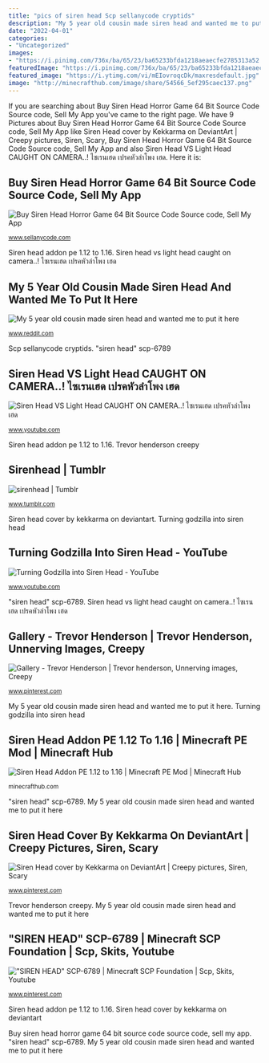 ```yaml
---
title: "pics of siren head Scp sellanycode cryptids"
description: "My 5 year old cousin made siren head and wanted me to put it here"
date: "2022-04-01"
categories:
- "Uncategorized"
images:
- "https://i.pinimg.com/736x/ba/65/23/ba65233bfda1218aeaecfe2785313a52.jpg"
featuredImage: "https://i.pinimg.com/736x/ba/65/23/ba65233bfda1218aeaecfe2785313a52.jpg"
featured_image: "https://i.ytimg.com/vi/mEIovroqcDk/maxresdefault.jpg"
image: "http://minecrafthub.com/image/share/54566_5ef295caec137.png"
---
```


If you are searching about Buy Siren Head Horror Game 64 Bit Source Code Source code, Sell My App you've came to the right page. We have 9 Pictures about Buy Siren Head Horror Game 64 Bit Source Code Source code, Sell My App like Siren Head cover by Kekkarma on DeviantArt | Creepy pictures, Siren, Scary, Buy Siren Head Horror Game 64 Bit Source Code Source code, Sell My App and also Siren Head VS Light Head CAUGHT ON CAMERA..! ไซเรนเฮด เปรคหัวลำโพง เฮด. Here it is:

## Buy Siren Head Horror Game 64 Bit Source Code Source Code, Sell My App

![Buy Siren Head Horror Game 64 Bit Source Code Source code, Sell My App](https://www.sellanycode.com/system/assets/uploads/products/SirenHeadHorrorGame64BitSourceCode_sellanycode_screenshot_1621638792.jpg "Siren head addon pe 1.12 to 1.16")

<small>www.sellanycode.com</small>

Siren head addon pe 1.12 to 1.16. Siren head vs light head caught on camera..! ไซเรนเฮด เปรคหัวลำโพง เฮด

## My 5 Year Old Cousin Made Siren Head And Wanted Me To Put It Here

![My 5 year old cousin made siren head and wanted me to put it here](https://preview.redd.it/qmocd83zhyc51.jpg?auto=webp&amp;s=b820facbc19d20cfc49fe72675fe9d3b97720901 "Siren head addon pe 1.12 to 1.16")

<small>www.reddit.com</small>

Scp sellanycode cryptids. &quot;siren head&quot; scp-6789

## Siren Head VS Light Head CAUGHT ON CAMERA..! ไซเรนเฮด เปรคหัวลำโพง เฮด

![Siren Head VS Light Head CAUGHT ON CAMERA..! ไซเรนเฮด เปรคหัวลำโพง เฮด](https://i.ytimg.com/vi/mEIovroqcDk/maxresdefault.jpg "My 5 year old cousin made siren head and wanted me to put it here")

<small>www.youtube.com</small>

Siren head addon pe 1.12 to 1.16. Trevor henderson creepy

## Sirenhead | Tumblr

![sirenhead | Tumblr](https://64.media.tumblr.com/e56f184d147b83e090cdb0c2a9ec5e4b/9a25e3d9190d5009-78/s500x750/0876a2efd6b90fc8f1bc87f88da9ea59b8e36500.png "Siren head addon pe 1.12 to 1.16")

<small>www.tumblr.com</small>

Siren head cover by kekkarma on deviantart. Turning godzilla into siren head

## Turning Godzilla Into Siren Head - YouTube

![Turning Godzilla into Siren Head - YouTube](https://i.ytimg.com/vi/s6xRfXs6OV0/maxresdefault.jpg "Turning godzilla into siren head")

<small>www.youtube.com</small>

&quot;siren head&quot; scp-6789. Siren head vs light head caught on camera..! ไซเรนเฮด เปรคหัวลำโพง เฮด

## Gallery - Trevor Henderson | Trevor Henderson, Unnerving Images, Creepy

![Gallery - Trevor Henderson | Trevor henderson, Unnerving images, Creepy](https://i.pinimg.com/736x/ba/65/23/ba65233bfda1218aeaecfe2785313a52.jpg "Trevor henderson creepy")

<small>www.pinterest.com</small>

My 5 year old cousin made siren head and wanted me to put it here. Turning godzilla into siren head

## Siren Head Addon PE 1.12 To 1.16 | Minecraft PE Mod | Minecraft Hub

![Siren Head Addon PE 1.12 to 1.16 | Minecraft PE Mod | Minecraft Hub](http://minecrafthub.com/image/share/54566_5ef295caec137.png "&quot;siren head&quot; scp-6789")

<small>minecrafthub.com</small>

&quot;siren head&quot; scp-6789. My 5 year old cousin made siren head and wanted me to put it here

## Siren Head Cover By Kekkarma On DeviantArt | Creepy Pictures, Siren, Scary

![Siren Head cover by Kekkarma on DeviantArt | Creepy pictures, Siren, Scary](https://i.pinimg.com/736x/f4/da/b7/f4dab7b22c1459b132271ee959cf7742.jpg "Siren head vs light head caught on camera..! ไซเรนเฮด เปรคหัวลำโพง เฮด")

<small>www.pinterest.com</small>

Trevor henderson creepy. My 5 year old cousin made siren head and wanted me to put it here

## &quot;SIREN HEAD&quot; SCP-6789 | Minecraft SCP Foundation | Scp, Skits, Youtube

![&quot;SIREN HEAD&quot; SCP-6789 | Minecraft SCP Foundation | Scp, Skits, Youtube](https://i.pinimg.com/736x/55/6c/90/556c90924956365966742cf90a8e32a5.jpg "Trevor henderson creepy")

<small>www.pinterest.com</small>

Siren head addon pe 1.12 to 1.16. Siren head cover by kekkarma on deviantart

Buy siren head horror game 64 bit source code source code, sell my app. &quot;siren head&quot; scp-6789. My 5 year old cousin made siren head and wanted me to put it here
